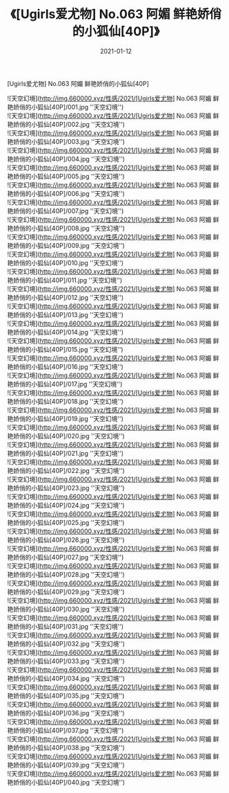 ﻿---
layout: post
title:  《[Ugirls爱尤物] No.063 阿媚 鲜艳娇俏的小狐仙[40P]》
date:   2021-01-12
img: http://img.660000.xyz/性感/2021/[Ugirls爱尤物] No.063 阿媚 鲜艳娇俏的小狐仙[40P]/000.jpg
categories: [美女, 性感, 泳衣]
---

[Ugirls爱尤物] No.063 阿媚 鲜艳娇俏的小狐仙[40P]



![天空幻境](http://img.660000.xyz/性感/2021/[Ugirls爱尤物] No.063 阿媚 鲜艳娇俏的小狐仙[40P]/001.jpg ''天空幻境'') <br>
![天空幻境](http://img.660000.xyz/性感/2021/[Ugirls爱尤物] No.063 阿媚 鲜艳娇俏的小狐仙[40P]/002.jpg ''天空幻境'') <br>
![天空幻境](http://img.660000.xyz/性感/2021/[Ugirls爱尤物] No.063 阿媚 鲜艳娇俏的小狐仙[40P]/003.jpg ''天空幻境'') <br>
![天空幻境](http://img.660000.xyz/性感/2021/[Ugirls爱尤物] No.063 阿媚 鲜艳娇俏的小狐仙[40P]/004.jpg ''天空幻境'') <br>
![天空幻境](http://img.660000.xyz/性感/2021/[Ugirls爱尤物] No.063 阿媚 鲜艳娇俏的小狐仙[40P]/005.jpg ''天空幻境'') <br>
![天空幻境](http://img.660000.xyz/性感/2021/[Ugirls爱尤物] No.063 阿媚 鲜艳娇俏的小狐仙[40P]/006.jpg ''天空幻境'') <br>
![天空幻境](http://img.660000.xyz/性感/2021/[Ugirls爱尤物] No.063 阿媚 鲜艳娇俏的小狐仙[40P]/007.jpg ''天空幻境'') <br>
![天空幻境](http://img.660000.xyz/性感/2021/[Ugirls爱尤物] No.063 阿媚 鲜艳娇俏的小狐仙[40P]/008.jpg ''天空幻境'') <br>
![天空幻境](http://img.660000.xyz/性感/2021/[Ugirls爱尤物] No.063 阿媚 鲜艳娇俏的小狐仙[40P]/009.jpg ''天空幻境'') <br>
![天空幻境](http://img.660000.xyz/性感/2021/[Ugirls爱尤物] No.063 阿媚 鲜艳娇俏的小狐仙[40P]/010.jpg ''天空幻境'') <br>
![天空幻境](http://img.660000.xyz/性感/2021/[Ugirls爱尤物] No.063 阿媚 鲜艳娇俏的小狐仙[40P]/011.jpg ''天空幻境'') <br>
![天空幻境](http://img.660000.xyz/性感/2021/[Ugirls爱尤物] No.063 阿媚 鲜艳娇俏的小狐仙[40P]/012.jpg ''天空幻境'') <br>
![天空幻境](http://img.660000.xyz/性感/2021/[Ugirls爱尤物] No.063 阿媚 鲜艳娇俏的小狐仙[40P]/013.jpg ''天空幻境'') <br>
![天空幻境](http://img.660000.xyz/性感/2021/[Ugirls爱尤物] No.063 阿媚 鲜艳娇俏的小狐仙[40P]/014.jpg ''天空幻境'') <br>
![天空幻境](http://img.660000.xyz/性感/2021/[Ugirls爱尤物] No.063 阿媚 鲜艳娇俏的小狐仙[40P]/015.jpg ''天空幻境'') <br>
![天空幻境](http://img.660000.xyz/性感/2021/[Ugirls爱尤物] No.063 阿媚 鲜艳娇俏的小狐仙[40P]/016.jpg ''天空幻境'') <br>
![天空幻境](http://img.660000.xyz/性感/2021/[Ugirls爱尤物] No.063 阿媚 鲜艳娇俏的小狐仙[40P]/017.jpg ''天空幻境'') <br>
![天空幻境](http://img.660000.xyz/性感/2021/[Ugirls爱尤物] No.063 阿媚 鲜艳娇俏的小狐仙[40P]/018.jpg ''天空幻境'') <br>
![天空幻境](http://img.660000.xyz/性感/2021/[Ugirls爱尤物] No.063 阿媚 鲜艳娇俏的小狐仙[40P]/019.jpg ''天空幻境'') <br>
![天空幻境](http://img.660000.xyz/性感/2021/[Ugirls爱尤物] No.063 阿媚 鲜艳娇俏的小狐仙[40P]/020.jpg ''天空幻境'') <br>
![天空幻境](http://img.660000.xyz/性感/2021/[Ugirls爱尤物] No.063 阿媚 鲜艳娇俏的小狐仙[40P]/021.jpg ''天空幻境'') <br>
![天空幻境](http://img.660000.xyz/性感/2021/[Ugirls爱尤物] No.063 阿媚 鲜艳娇俏的小狐仙[40P]/022.jpg ''天空幻境'') <br>
![天空幻境](http://img.660000.xyz/性感/2021/[Ugirls爱尤物] No.063 阿媚 鲜艳娇俏的小狐仙[40P]/023.jpg ''天空幻境'') <br>
![天空幻境](http://img.660000.xyz/性感/2021/[Ugirls爱尤物] No.063 阿媚 鲜艳娇俏的小狐仙[40P]/024.jpg ''天空幻境'') <br>
![天空幻境](http://img.660000.xyz/性感/2021/[Ugirls爱尤物] No.063 阿媚 鲜艳娇俏的小狐仙[40P]/025.jpg ''天空幻境'') <br>
![天空幻境](http://img.660000.xyz/性感/2021/[Ugirls爱尤物] No.063 阿媚 鲜艳娇俏的小狐仙[40P]/026.jpg ''天空幻境'') <br>
![天空幻境](http://img.660000.xyz/性感/2021/[Ugirls爱尤物] No.063 阿媚 鲜艳娇俏的小狐仙[40P]/027.jpg ''天空幻境'') <br>
![天空幻境](http://img.660000.xyz/性感/2021/[Ugirls爱尤物] No.063 阿媚 鲜艳娇俏的小狐仙[40P]/028.jpg ''天空幻境'') <br>
![天空幻境](http://img.660000.xyz/性感/2021/[Ugirls爱尤物] No.063 阿媚 鲜艳娇俏的小狐仙[40P]/029.jpg ''天空幻境'') <br>
![天空幻境](http://img.660000.xyz/性感/2021/[Ugirls爱尤物] No.063 阿媚 鲜艳娇俏的小狐仙[40P]/030.jpg ''天空幻境'') <br>
![天空幻境](http://img.660000.xyz/性感/2021/[Ugirls爱尤物] No.063 阿媚 鲜艳娇俏的小狐仙[40P]/031.jpg ''天空幻境'') <br>
![天空幻境](http://img.660000.xyz/性感/2021/[Ugirls爱尤物] No.063 阿媚 鲜艳娇俏的小狐仙[40P]/032.jpg ''天空幻境'') <br>
![天空幻境](http://img.660000.xyz/性感/2021/[Ugirls爱尤物] No.063 阿媚 鲜艳娇俏的小狐仙[40P]/033.jpg ''天空幻境'') <br>
![天空幻境](http://img.660000.xyz/性感/2021/[Ugirls爱尤物] No.063 阿媚 鲜艳娇俏的小狐仙[40P]/034.jpg ''天空幻境'') <br>
![天空幻境](http://img.660000.xyz/性感/2021/[Ugirls爱尤物] No.063 阿媚 鲜艳娇俏的小狐仙[40P]/035.jpg ''天空幻境'') <br>
![天空幻境](http://img.660000.xyz/性感/2021/[Ugirls爱尤物] No.063 阿媚 鲜艳娇俏的小狐仙[40P]/036.jpg ''天空幻境'') <br>
![天空幻境](http://img.660000.xyz/性感/2021/[Ugirls爱尤物] No.063 阿媚 鲜艳娇俏的小狐仙[40P]/037.jpg ''天空幻境'') <br>
![天空幻境](http://img.660000.xyz/性感/2021/[Ugirls爱尤物] No.063 阿媚 鲜艳娇俏的小狐仙[40P]/038.jpg ''天空幻境'') <br>
![天空幻境](http://img.660000.xyz/性感/2021/[Ugirls爱尤物] No.063 阿媚 鲜艳娇俏的小狐仙[40P]/039.jpg ''天空幻境'') <br>
![天空幻境](http://img.660000.xyz/性感/2021/[Ugirls爱尤物] No.063 阿媚 鲜艳娇俏的小狐仙[40P]/040.jpg ''天空幻境'') <br>